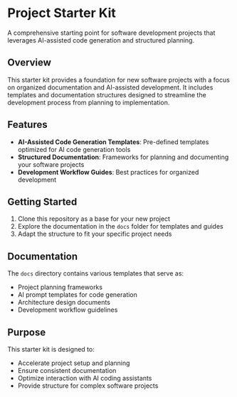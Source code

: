 # Project Starter Kit

A comprehensive starting point for software development projects that leverages AI-assisted code generation and structured planning.

## Overview

This starter kit provides a foundation for new software projects with a focus on organized documentation and AI-assisted development. It includes templates and documentation structures designed to streamline the development process from planning to implementation.

## Features

- **AI-Assisted Code Generation Templates**: Pre-defined templates optimized for AI code generation tools
- **Structured Documentation**: Frameworks for planning and documenting your software projects
- **Development Workflow Guides**: Best practices for organized development

## Getting Started

1. Clone this repository as a base for your new project
2. Explore the documentation in the `docs` folder for templates and guides
3. Adapt the structure to fit your specific project needs

## Documentation

The `docs` directory contains various templates that serve as:
- Project planning frameworks
- AI prompt templates for code generation
- Architecture design documents
- Development workflow guidelines

## Purpose

This starter kit is designed to:
- Accelerate project setup and planning
- Ensure consistent documentation
- Optimize interaction with AI coding assistants
- Provide structure for complex software projects 